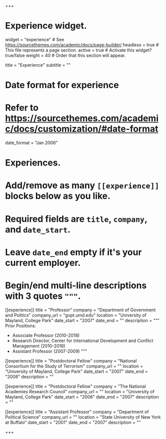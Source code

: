 +++
# Experience widget.
widget = "experience"  # See https://sourcethemes.com/academic/docs/page-builder/
headless = true  # This file represents a page section.
active = true  # Activate this widget? true/false
weight = 40  # Order that this section will appear.

title = "Experience"
subtitle = ""

# Date format for experience
#   Refer to https://sourcethemes.com/academic/docs/customization/#date-format
date_format = "Jan 2006"

# Experiences.
#   Add/remove as many `[[experience]]` blocks below as you like.
#   Required fields are `title`, `company`, and `date_start`.
#   Leave `date_end` empty if it's your current employer.
#   Begin/end multi-line descriptions with 3 quotes `"""`.
[[experience]]
  title = "Professor"
  company = "Department of Government and Politics"
  company_url = "gvpt.umd.edu"
  location = "University of Mayland, College Park"
  date_start = "2007"
  date_end = ""
  description = """
  Prior Positions:
  
  * Associate Professor (2010-2018)
  * Research Director, Center for International Development and Conflict Management (2010-2018)
  * Assistant Professor (2007-2009)
  """

[[experience]]
   title = "Postdoctoral Fellow"
  company = "National Consortium for the Study of Terrorism"
  company_url = ""
  location = "University of Mayland, College Park"
  date_start = "2007"
  date_end = "2008"
  description = ""
  
[[experience]]
  title = "Postdoctoral Fellow"
  company = "The National Academies Research Council"
  company_url = ""
  location = "University of Mayland, College Park"
  date_start = "2006"
  date_end = "2007"
  description = ""
  
 [[experience]]
  title = "Assistant Professor"
  company = "Department of Political Science"
  company_url = ""
  location = "State University of New York at Buffalo"
  date_start = "2001"
  date_end = "2007"
  description = ""

+++
